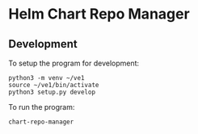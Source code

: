 # Helm Chart Repo Manager


## Development


To setup the program for development:

```
python3 -m venv ~/ve1
source ~/ve1/bin/activate
python3 setup.py develop
```


To run the program:
```
chart-repo-manager
```
